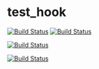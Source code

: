 test_hook
=========
[![Build Status](http://115.28.134.83:8000/job/test_hook/badge/icon)](http://115.28.134.83:8000/job/test_hook/)
[![Build Status](http://115.28.134.83:8000/buildStatus/icon?job=test_hook)](http://115.28.134.83:8000/job/test_hook/)

[![Build Status](http://115.28.134.83:8000/buildStatus/icon?job=cocos-2dx-pull-request-build)](http://115.28.134.83:8000/job/cocos-2dx-pull-request-build/)


[![Build Status](http://115.28.134.83:8000/job/cocos-2dx-push-build/badge/icon)](http://115.28.134.83:8000/job/cocos-2dx-push-build/)
